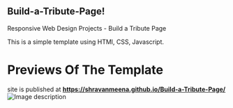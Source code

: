 ## Build-a-Tribute-Page!
Responsive Web Design Projects - Build a Tribute Page


This is a simple template using HTMl, CSS, Javascript.


# Previews Of The Template

site is published at **https://shravanmeena.github.io/Build-a-Tribute-Page/**
![Image description](https://c2.staticflickr.com/4/3689/10613180113_fdf7bcd316_b.jpg)


